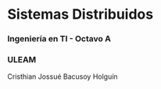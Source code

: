 # Sistemas Distribuidos
### Ingeniería en TI - Octavo A
### ULEAM

Cristhian Jossué Bacusoy Holguín
